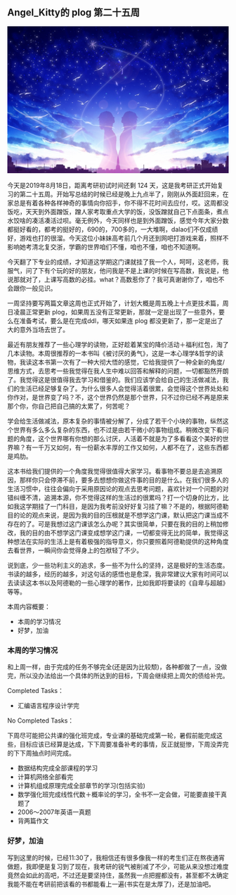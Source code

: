 ## Angel_Kitty的 plog 第二十五周

![plog25](./sources/2019_08_18/figure/page.jpg)

今天是2019年8月18日，距离考研初试时间还剩 124 天，这是我考研正式开始复习的第二十五周。开始写总结的时候已经是晚上九点半了，刚刚从外面赶回来，在家总是有着各种各样神奇的事情向你招手，你不得不花时间去应付，哎。这周都没饭吃，天天到外面蹭饭，蹭人家考取重点大学的饭，没饭蹭就自己下点面条，煮点水饺啥的凑活凑活过呗。毫无例外，今天同样也是到外面蹭饭，感觉今年大家分数都挺好看的，都考的挺好的，690的，700多的，一大堆啊，dalao们不仅成绩好，游戏也打的很溜。今天这位小妹妹高考前几个月还到网吧打游戏来着，照样不影响她考清北复交浙，学霸的世界咱们不懂，咱也不懂，咱也不知道啊。

今天翻了下专业的成绩，才知道这学期这门课就挂了我一个人，呵呵，这老师，我服气，问了下有个玩的好的朋友，他问我是不是上课的时候在写高数，我说是，他说那就对了，上课写高数的必挂。what？高数惹你了？我可真谢谢你了，咱也不会跟你一般见识。

一周坚持要写两篇文章这周也正式开始了，计划大概是周五晚上十点更技术篇，周日凌晨正常更新 plog，如果周五没有正常更新，那就一定是出现了一些意外，要么在准备考试，要么是在完成ddl，哪天如果连 plog 都没更新了，那一定是出了大的意外当场去世了。

最近有朋友推荐了一些心理学的读物，正好趁着某宝的降价活动＋福利红包，淘了几本读物。本周很推荐的一本书叫《被讨厌的勇气》，这是一本心理学&哲学的读物，我读这本书第一次有了一种大彻大悟的感觉，它给我提供了一种全新的角度/思维方式，去思考一些我觉得在我人生中难以回答和解释的问题，一切都豁然开朗了。我觉得这是很值得我去学习和借鉴的。我们应该学会给自己的生活做减法，我们的生活已经足够复杂了。为什么很多人会觉得活着很累，会觉得这个世界处处和你作对，是世界变了吗？不，这个世界仍然是那个世界，只不过你已经不再是原来那个你，你自己把自己搞的太累了，何苦呢？

学会给生活做减法，原本复杂的事情被分解了，分成了若干个小块的事物，纵然这个世界有多么多么复杂的东西，也不过是由若干微小的事物组成。稍微改变下看问题的角度，这个世界哪有你想的那么讨厌，人活着不就是为了多看看这个美好的世界嘛？有一千万又如何，有一份薪水丰厚的工作又如何，人都不在了，这些东西都是鸡肋。

这本书给我们提供的一个角度我觉得很值得大家学习。看事物不要总是去追溯原因，那样你只会停滞不前，要多去想想你做这件事的目的是什么。在我们很多人的生活习惯中，往往会偏向于采用原因论的观点去思考问题，喜欢针对一个问题的对错纠缠不清，追溯本源，你不觉得这样的生活过的很累吗？打一个切身的比方，比如我这学期挂了一门科目，是因为我考前没好好复习挂了嘛？不是的，根据阿德勒目的论的观点来说，是因为我的目的压根就是不想学这门课，默认把这门课当成不存在的了。可是我想过这门课该怎么办呢？其实很简单，只要在我的目的上稍加修改，我的目的由不想学这门课变成想学这门课，一切都变得无比的简单，我觉得这种想法在实际的生活上是有着极强的指导意义，你只要照着阿德勒提供的这种角度去看世界，一瞬间你会觉得身上的包袱轻了不少。

说到底，少一些功利主义的追求，多一些不为什么的坚持，这是极好的生活态度。书读的越多，经历的越多，对这句话的感悟也是愈深，我非常建议大家有时间可以去读读这本书以及阿德勒的一些心理学的著作，比如我即将要读的《自卑与超越》等等。

本周内容概要：

- 本周的学习情况
- 好梦，加油

### 本周的学习情况

和上周一样，由于完成的任务不够完全(还是因为比较颓)，各种都做了一点，没做完，所以没办法给出一个具体的所达到的目标，下周会继续把上周欠的债给补完。

Completed Tasks：

- 汇编语言程序设计学完

No Completed Tasks：

下周尽可能把公共课的强化班完成，专业课的基础完成第一轮，暑假前能完成这些，目标应该已经算是达成，下下周要准备补考的事情，反正就挺惨，下周没弄完的下下周抽点时间完成。

- 数据结构完成全部课程的学习
- 计算机网络全部看完
- 计算机组成原理完成全部章节的学习(包括实验)
- 数学强化班完成线性代数＋概率论的学习，全书不一定会做，可能要直接干真题了
- 2006～2007年英语一真题
- 背两篇作文

### 好梦，加油

写到这里的时候，已经11:30了，我相信还有很多像我一样的考生们正在熬夜通宵做题，我即便是复习到了现在，我考研的锐气被削减了不少，可能从来没想过难度竟然会如此的高吧，不过还是要坚持住，虽然我一点把握都没有，甚至都不太确定我能不能在考研前把该看的书都能看上一遍(书实在是太厚了)，还是加油吧。